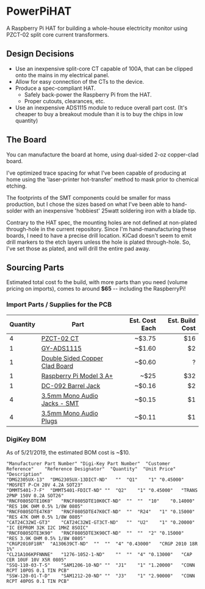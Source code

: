 # PowerPiHAT
A Raspberry Pi HAT for building a whole-house electricity monitor using PZCT-02 split core current transformers.

## Design Decisions
* Use an inexpensive split-core CT capable of 100A, that can be clipped onto the mains in my electrical panel.
* Allow for easy connection of the CTs to the device.
* Produce a spec-compliant HAT.
    * Safely back-power the Raspberry Pi from the HAT.
    * Proper cutouts, clearances, etc.
* Use an inexpensive ADS1115 module to reduce overall part cost. (It's cheaper to buy a breakout module than it is to buy the chips in low quantity)

## The Board
You can manufacture the board at home, using dual-sided 2-oz copper-clad board.

I've optimized trace spacing for what I've been capable of producing at home using the 'laser-printer hot-transfer' method to mask prior to chemical etching.

The footprints of the SMT components could be smaller for mass production, but I chose the sizes based on what I've been able to hand-solder with an inexpensive 'hobbiest' 25watt soldering iron with a blade tip.

Contrary to the HAT spec, the mounting holes are not defined at non-plated through-hole in the current repository. Since I'm hand-manufacturing these boards, I need to have a precise drill location. KiCad doesn't seem to emit drill markers to the etch layers unless the hole is plated through-hole. So, I've set those as plated, and will drill the entire pad away.


## Sourcing Parts

Estimated total cost fo the build, with more parts than you need (volume pricing on imports), comes to around **$65** -- including the RaspberryPi!

### Import Parts / Supplies for the PCB

| Quantity | Part | Est. Cost Each | Est. Build Cost |
| -------- | ---- | --------------:| ---------------:|
| 4        | [PZCT-02 CT](https://www.aliexpress.com/wholesale?SearchText=PZCT-02) | ~$3.75 | $16 |
| 1        | [GY-ADS1115](https://www.aliexpress.com/wholesale?SearchText=ADS1115) | ~$1.60 | $2 |
| 1        | [Double Sided Copper Clad Board](https://www.aliexpress.com/wholesale?SearchText=double+side+copper+clad) | ~$0.60 | ? |
| 1        | [Raspberry Pi Model 3 A+](https://www.adafruit.com/product/4027) | ~$25 | $32 | 
| 1        | [DC-092 Barrel Jack](https://www.aliexpress.com/item/Free-shipping-20pcs-lot-DC-connector-tablet-female-DC-power-jack-SMD-DIP-PCB-mounting-DC/32684566314.html) | ~$0.16 | $2 |
| 4        | [3.5mm Mono Audio Jacks - SMT](https://www.aliexpress.com/item/Promotion-5-Pcs-5-Pin-3-5mm-Audio-Mono-Jack-Socket-PCB-Panel-Mount-for-Headphone/32622989834.html) | ~$0.15 | $1 |
| 4        | [3.5mm Mono Audio Plugs](https://www.aliexpress.com/item/10Pcs-3-5MM-Headphone-Plug-2-Pole-Mono-Audio-Video-Welding-Line-For-Headphone-Socket/32789017811.html) | ~$0.11 | $1 |

### DigiKey BOM
As of 5/21/2019, the estimated BOM cost is ~$10.

```
﻿"Manufacturer Part Number"	"Digi-Key Part Number"	"Customer Reference"	"Reference Designator"	"Quantity"	"Unit Price"	"Description"
"DMG2305UX-13"	"DMG2305UX-13DICT-ND"	""	"Q1"	"1"	"0.45000"	"MOSFET P-CH 20V 4.2A SOT23"
"DMMT5401-7-F"	"DMMT5401-FDICT-ND"	""	"Q2"	"1"	"0.45000"	"TRANS 2PNP 150V 0.2A SOT26"
"RNCF0805DTE10K0"	"RNCF0805DTE10K0CT-ND"	""	""	"10"	"0.14000"	"RES 10K OHM 0.5% 1/8W 0805"
"RNCF0805DTE47K0"	"RNCF0805DTE47K0CT-ND"	""	"R24"	"1"	"0.15000"	"RES 47K OHM 0.5% 1/8W 0805"
"CAT24C32WI-GT3"	"CAT24C32WI-GT3CT-ND"	""	"U2"	"1"	"0.20000"	"IC EEPROM 32K I2C 1MHZ 8SOIC"
"RNCF0805DTE3K90"	"RNCF0805DTE3K90CT-ND"	""	""	"2"	"0.15000"	"RES 3.9K OHM 0.5% 1/8W 0805"
"CRGP2010F18R"	"A130639CT-ND"	""	""	"4"	"0.43000"	"CRGP 2010 18R 1%"
"CL21A106KPFNNNE"	"1276-1052-1-ND"	""	""	"4"	"0.13000"	"CAP CER 10UF 10V X5R 0805"
"SSQ-110-03-T-S"	"SAM1206-10-ND"	""	"J1"	"1"	"1.20000"	"CONN RCPT 10POS 0.1 TIN PCB"
"SSW-120-01-T-D"	"SAM1212-20-ND"	""	"J3"	"1"	"2.90000"	"CONN RCPT 40POS 0.1 TIN PCB"
```




